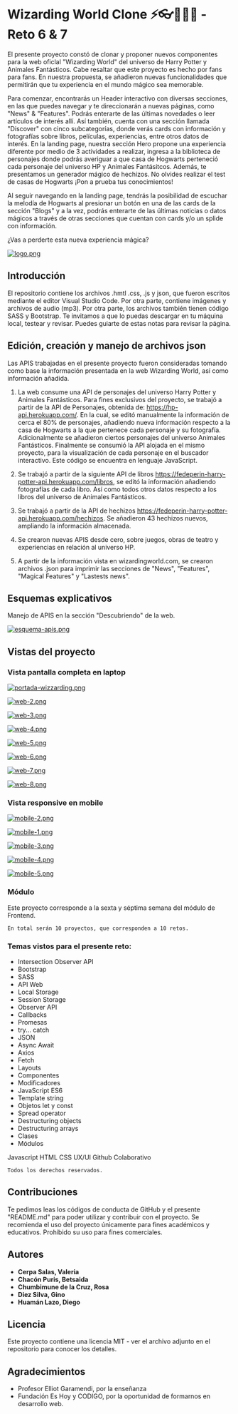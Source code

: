 # Wizarding World Clone ⚡👓🏰🧙‍♂ - Reto 6 & 7

El presente proyecto constó de clonar y proponer nuevos componentes para la web oficlal "Wizarding World" del universo de Harry Potter y Animales Fantásticos. Cabe resaltar que este proyecto es hecho por fans para fans. En nuestra propuesta, se añadieron nuevas funcionalidades que permitirán que tu experiencia en el mundo mágico sea memorable.

Para comenzar, encontrarás un Header interactivo con diversas secciones, en las que puedes navegar y te direccionarán a nuevas páginas, como "News" & "Features". Podrás enterarte de las últimas novedades o leer artículos de interés allí. Así también, cuenta con una sección llamada "Discover" con cinco subcategorías, donde verás cards con información y fotografías sobre libros, películas, experiencias, entre otros datos de interés. 
En la landing page, nuestra sección Hero propone una experiencia diferente por medio de 3 actividades a realizar, ingresa a la biblioteca de personajes donde podrás averiguar a que casa de Hogwarts perteneció cada personaje del universo HP y Animales Fantásitcos. Además, te presentamos un generador mágico de hechizos.
No olvides realizar el test de casas de Hogwarts ¡Pon a prueba tus conocimientos!

Al seguir navegando en la landing page, tendrás la posibilidad de escuchar la melodía de Hogwarts al presionar un botón en una de las cards de la sección "Blogs" y a la vez, podrás enterarte de las últimas noticias o datos mágicos a través de otras secciones que cuentan con cards y/o un splide con información.

¿Vas a perderte esta nueva experiencia mágica?

[![logo.png](https://i.postimg.cc/LXdQ94j6/logo.png)](https://postimg.cc/mcwyVsd0)

## Introducción

El repositorio contiene los archivos .hmtl .css, .js y json, que fueron escritos mediante el editor Visual Studio Code. Por otra parte, contiene imágenes y archivos de audio (mp3). Por otra parte, los archivos también tienen código SASS y Bootstrap.
Te invitamos a que lo puedas descargar en tu máquina local, testear y revisar. Puedes guiarte de estas notas para revisar la página.

## Edición, creación y manejo de archivos json

Las APIS trabajadas en el presente proyecto fueron consideradas tomando como base la información presentada en la web Wizarding World, así como información añadida.

1) La web consume una API de personajes del universo Harry Potter y Animales Fantásticos. Para fines exclusivos del proyecto, se trabajó a partir de la API de Personajes, obtenida de: https://hp-api.herokuapp.com/.
En la cual, se editó manualmente la información de cerca el 80% de personajes, añadiendo nueva información respecto a la casa de Hogwarts a la que pertenece cada personaje y su fotografía. Adicionalmente se añadieron ciertos personajes del universo Animales Fantásticos.
Finalmente se consumió la API alojada en el mismo proyecto, para la visualización de cada personaje en el buscador interactivo. Este código se encuentra en lenguaje JavaScript.

2) Se trabajó a partir de la siguiente API de libros https://fedeperin-harry-potter-api.herokuapp.com/libros, se editó la información añadiendo fotografías de cada libro. Así como todos otros datos respecto a los libros del universo de Animales Fantásticos.

3) Se trabajó a partir de la API de hechizos https://fedeperin-harry-potter-api.herokuapp.com/hechizos. Se añadieron 43 hechizos nuevos, ampliando la información almacenada.
   
5) Se crearon nuevas APIS desde cero, sobre juegos, obras de teatro y experiencias en relación al universo HP.

6) A partir de la información vista en wizardingworld.com, se crearon archivos .json para imprimir las secciones de "News", "Features", "Magical Features" y "Lastests news". 
    
## Esquemas explicativos 
   
Manejo de APIS en la sección "Descubriendo" de la web.
    
[![esquema-apis.png](https://i.postimg.cc/tgJjq59d/esquema-apis.png)](https://postimg.cc/v4JjX5gD)

## Vistas del proyecto

### Vista pantalla completa en laptop
        
[![portada-wizzarding.png](https://i.postimg.cc/d0nhZMdb/portada-wizzarding.png)](https://postimg.cc/cKgxPbFh)
      
[![web-2.png](https://i.postimg.cc/wMJ141yN/web-2.png)](https://postimg.cc/sGjfvDJf)
      
[![web-3.png](https://i.postimg.cc/hGfP3XNG/web-3.png)](https://postimg.cc/xkV2X1fr)
     
[![web-4.png](https://i.postimg.cc/vHhYY7sB/web-4.png)](https://postimg.cc/xckDgzqD)
     
[![web-5.png](https://i.postimg.cc/DZ1htL67/web-5.png)](https://postimg.cc/LY4GPqGW)
       
[![web-6.png](https://i.postimg.cc/qBnc5qdQ/web-6.png)](https://postimg.cc/SjSzXyRz)
       
[![web-7.png](https://i.postimg.cc/rsyHQrYn/web-7.png)](https://postimg.cc/S25VKJ4C)
             
[![web-8.png](https://i.postimg.cc/kgqRCP2r/web-8.png)](https://postimg.cc/D8pwQDQ5)
         
### Vista responsive en mobile
        
[![mobile-2.png](https://i.postimg.cc/SRtgdt9R/mobile-2.png)](https://postimg.cc/BPH5QpMf)
     
[![mobile-1.png](https://i.postimg.cc/SxYvTqDh/mobile-1.png)](https://postimg.cc/dhv63bbH)
            
[![mobile-3.png](https://i.postimg.cc/VNB4pNt3/mobile-3.png)](https://postimg.cc/GBtksdqQ)
        
[![mobile-4.png](https://i.postimg.cc/Dz8pJh4D/mobile-4.png)](https://postimg.cc/DW3PHtgd)
        
[![mobile-5.png](https://i.postimg.cc/Qt9HmXy7/mobile-5.png)](https://postimg.cc/gXpzkPdc)
     
### Módulo

Este proyecto corresponde a la sexta y séptima semana del módulo de Frontend.

```
En total serán 10 proyectos, que corresponden a 10 retos.
```

### Temas vistos para el presente reto:

- Intersection Observer API
- Bootstrap
- SASS
- API Web
- Local Storage
- Session Storage
- Observer API
- Callbacks
- Promesas
- try... catch
- JSON
- Async Await
- Axios
- Fetch
- Layouts
- Componentes
- Modificadores
- JavaScript ES6
- Template string
- Objetos let y const
- Spread operator
- Destructuring objects
- Destructuring arrays
- Clases
- Módulos

Javascript 
HTML
CSS
UX/UI
Github Colaborativo

```
Todos los derechos reservados.
```

## Contribuciones

Te pedimos leas los códigos de conducta de GitHub y el presente "README.md" para poder utilizar y contribuir con el proyecto. Se recomienda el uso del proyecto únicamente para fines académicos y educativos. Prohibido su uso para fines comerciales.

## Autores

- **Cerpa Salas, Valeria**
- **Chacón Puris, Betsaida**
- **Chumbimune de la Cruz, Rosa**
- **Diez Silva, Gino**
- **Huamán Lazo, Diego**

## Licencia

Este proyecto contiene una licencia MIT - ver el archivo adjunto en el repositorio para conocer los detalles.

## Agradecimientos

- Profesor Elliot Garamendi, por la enseñanza
- Fundación Es Hoy y CODIGO, por la oportunidad de formarnos en desarrollo web.
